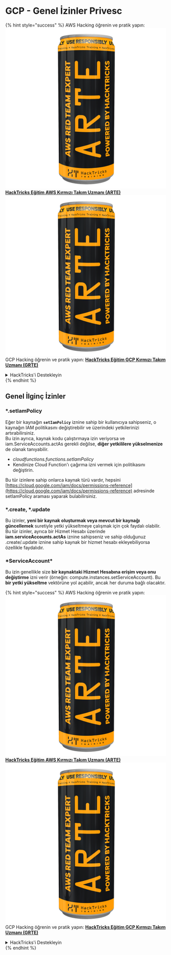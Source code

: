 # GCP - Genel İzinler Privesc

{% hint style="success" %}
AWS Hacking öğrenin ve pratik yapın:<img src="../../../.gitbook/assets/image (1) (1) (1).png" alt="" data-size="line">[**HackTricks Eğitim AWS Kırmızı Takım Uzmanı (ARTE)**](https://training.hacktricks.xyz/courses/arte)<img src="../../../.gitbook/assets/image (1) (1) (1).png" alt="" data-size="line">\
GCP Hacking öğrenin ve pratik yapın: <img src="../../../.gitbook/assets/image (2).png" alt="" data-size="line">[**HackTricks Eğitim GCP Kırmızı Takım Uzmanı (GRTE)**<img src="../../../.gitbook/assets/image (2).png" alt="" data-size="line">](https://training.hacktricks.xyz/courses/grte)

<details>

<summary>HackTricks'i Destekleyin</summary>

* [**abonelik planlarını**](https://github.com/sponsors/carlospolop) kontrol edin!
* **💬 [**Discord grubuna**](https://discord.gg/hRep4RUj7f) veya [**telegram grubuna**](https://t.me/peass) katılın ya da **Twitter'da** 🐦 [**@hacktricks\_live**](https://twitter.com/hacktricks_live)** bizi takip edin.**
* **Hacking ipuçlarını paylaşmak için** [**HackTricks**](https://github.com/carlospolop/hacktricks) ve [**HackTricks Cloud**](https://github.com/carlospolop/hacktricks-cloud) github reposuna PR gönderin.

</details>
{% endhint %}

## Genel İlginç İzinler

### \*.setIamPolicy

Eğer bir kaynağın **`setIamPolicy`** iznine sahip bir kullanıcıya sahipseniz, o kaynağın IAM politikasını değiştirebilir ve üzerindeki yetkilerinizi artırabilirsiniz.\
Bu izin ayrıca, kaynak kodu çalıştırmaya izin veriyorsa ve iam.ServiceAccounts.actAs gerekli değilse, **diğer yetkililere yükselmenize** de olanak tanıyabilir.

* _cloudfunctions.functions.setIamPolicy_
* Kendinize Cloud Function'ı çağırma izni vermek için politikasını değiştirin.

Bu tür izinlere sahip onlarca kaynak türü vardır, hepsini [https://cloud.google.com/iam/docs/permissions-reference](https://cloud.google.com/iam/docs/permissions-reference) adresinde setIamPolicy araması yaparak bulabilirsiniz.

### \*.create, \*.update

Bu izinler, **yeni bir kaynak oluşturmak veya mevcut bir kaynağı güncellemek** suretiyle yetki yükseltmeye çalışmak için çok faydalı olabilir. Bu tür izinler, ayrıca bir Hizmet Hesabı üzerinde **iam.serviceAccounts.actAs** iznine sahipseniz ve sahip olduğunuz .create/.update iznine sahip kaynak bir hizmet hesabı ekleyebiliyorsa özellikle faydalıdır.

### \*ServiceAccount\*

Bu izin genellikle size **bir kaynaktaki Hizmet Hesabına erişim veya onu değiştirme** izni verir (örneğin: compute.instances.setServiceAccount). Bu **bir yetki yükseltme** vektörüne yol açabilir, ancak her duruma bağlı olacaktır.

{% hint style="success" %}
AWS Hacking öğrenin ve pratik yapın:<img src="../../../.gitbook/assets/image (1) (1) (1).png" alt="" data-size="line">[**HackTricks Eğitim AWS Kırmızı Takım Uzmanı (ARTE)**](https://training.hacktricks.xyz/courses/arte)<img src="../../../.gitbook/assets/image (1) (1) (1).png" alt="" data-size="line">\
GCP Hacking öğrenin ve pratik yapın: <img src="../../../.gitbook/assets/image (2).png" alt="" data-size="line">[**HackTricks Eğitim GCP Kırmızı Takım Uzmanı (GRTE)**<img src="../../../.gitbook/assets/image (2).png" alt="" data-size="line">](https://training.hacktricks.xyz/courses/grte)

<details>

<summary>HackTricks'i Destekleyin</summary>

* [**abonelik planlarını**](https://github.com/sponsors/carlospolop) kontrol edin!
* **💬 [**Discord grubuna**](https://discord.gg/hRep4RUj7f) veya [**telegram grubuna**](https://t.me/peass) katılın ya da **Twitter'da** 🐦 [**@hacktricks\_live**](https://twitter.com/hacktricks_live)** bizi takip edin.**
* **Hacking ipuçlarını paylaşmak için** [**HackTricks**](https://github.com/carlospolop/hacktricks) ve [**HackTricks Cloud**](https://github.com/carlospolop/hacktricks-cloud) github reposuna PR gönderin.

</details>
{% endhint %}
